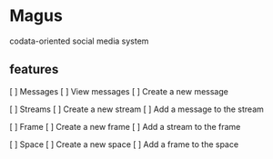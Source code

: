 # Magus

codata-oriented social media system

## features

[ ] Messages
  [ ] View messages
  [ ] Create a new message

[ ] Streams
  [ ] Create a new stream
  [ ] Add a message to the stream

[ ] Frame
  [ ] Create a new frame
  [ ] Add a stream to the frame

[ ] Space
  [ ] Create a new space
  [ ] Add a frame to the space
